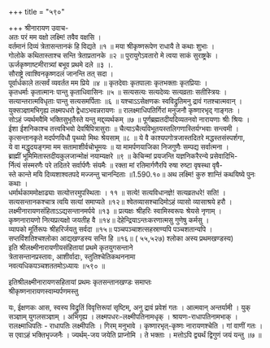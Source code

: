 +++
title = "५९०"

+++
श्रीनारायण उवाच-  
अतः परं मम वक्षो लक्ष्मि! तवैव वक्षसि ।  
वर्तमानं दिव्यं त्रेतासन्तानकं हि विद्यते ॥१ ॥
मया श्रीकृष्णरूपेण राधायै ते कथाः शुभाः ।  
गोलोके कथितास्ताश्च सन्ति त्रेताप्रतानके ॥२ ॥
पुरायुगेऽवतारो मे त्वया साकं सुराष्ट्रके ।  
ऊर्जकृष्णाष्टमीरात्र्यां बभूव प्रथमे दले ॥३ ।.  
सौराष्ट्रे त्वाश्विनकृष्णदलं जानन्ति तत् सदा ।  
पूर्वार्धकाले तत्सर्वं व्यवर्तत मम प्रिये ॥४ ॥
कृतदेवाः कृतपालाः कृतभक्ताः कृतप्रियाः ।  
कृतधर्माः कृतात्मानः पान्तु कृताधिवासिनः ॥५ ॥
सत्यसत्यः सत्यदेव्यः सत्यव्रताः सतीस्त्रियः ।  
सत्यान्तरात्मविधृताः पान्तु सत्यसमर्पिताः ॥६ ॥
यश्चाऽऽसेक्षणकः स्वविद्रुतिमनु द्रावं गतश्चात्मवान् ।  
युक्सञ्ज्ञामभिगृह्य लक्ष्मपधरो द्वेधाऽभवन्नरायणः ॥
रालक्ष्माधिपतिर्गिरां मनुजनौ कृष्णारभृद् गाङ्गतः ।  
सोऽहं ज्यर्थमवैमि भक्तिसुभृतैस्ते यन्तु मद्द्व्यर्थकम् ॥७ ॥
पूर्णब्रह्मतदीयदिव्यतनवो नारायणाः श्रीः श्रियः ।  
ईशा ईशनिकाश्च तत्त्वविभवो देवर्षिपित्रासुराः ॥
चैत्याऽचैत्यविभूतयस्तलिगणास्तिर्यग्भवाः सन्त्वमी ।  
कृत्सन्तानकृते मदर्पणविधौ पृथ्व्यो मिथः श्रेयसाम् ॥८ ॥
ये वै काश्यपगोत्रजास्तदितरे मद्धस्तसंस्पर्शगा,  
ये वा मद्धृदयङ्गमा मम सतामाशीर्वचोभूमयः ॥
या मामर्पणयाजिका निजगुणैः सम्पद्य सर्वात्मना ।  
ब्राह्मीं भूमिमितास्तदीयकुलजान्मोक्षं नयाम्यक्षरे ॥९ ॥
केचिन्मां प्रयजन्ति यज्ञनिकरैरन्ये प्रसेवादिभि-  
र्नित्यं संस्मरणैः परे तदितरे सर्वार्पणैः संयमैः ॥
रक्ता मां रतिमार्गणैरपि रुषा रुष्टा वृषस्था वृषै-  
स्ते कान्ते मयि दिव्यशाश्वतपदे मज्जन्तु चानन्दिताः ॥1.590.१०॥
अथ लक्ष्मि! कुरु शान्तिं कथयिष्ये पुनः कथाः ।  
धर्मार्थकाममोक्षाढ्याः सत्योत्तरमुपस्थिताः । ११ ॥
सत्ये! सत्यविधानज्ञे! सत्यव्रतधरे! सति! ।  
सत्यसन्तानकश्चात्र त्वयि सत्यां समाप्यते ॥१२॥
श्वेतव्यासश्चादिमोऽहं व्यासो व्यासाश्रये हरौ ।  
लक्ष्मीनारायणसंहिताऽऽद्यसन्तानमर्पये ॥१३ ॥
प्रत्यक्षः श्रीहरिः स्वामिस्वरूपः श्रेयसे नृणाम् ।  
कृष्णनारायणो नित्यप्रत्यक्षो जयतीह वै ॥१४॥
देहेन्द्रियाऽन्तःकरणात्मसु गुणेषु कर्मसु ।  
व्यापको मूर्तिरूपः श्रीहरिर्जयतु सर्वदा ॥१५॥
पञ्चपञ्चाशत्सहस्राण्यपि पञ्चशतान्यपि ।  
सप्तविंशतिश्चश्लोका आद्यखण्डस्य सन्ति हि ॥१६॥
( ५५,५२७) श्लोका अस्य प्रथमखण्डस्य)  
इति श्रीलक्ष्मीनारायणीयसंहितायां प्रथमे कृतयुगसन्ताने  
त्रेतासन्तानप्रस्तावः, आशीर्वादाः, स्तुतिश्चेतिकथननामा  
नवत्यधिकपञ्चशततमोऽध्यायः ॥५९० ॥
    
इतिश्रीलक्ष्मीनारायणसहितायां प्रथमः कृतसन्तानखण्डः समाप्तः  
श्रीकृष्णनारायणस्वाम्यर्पणमस्तु  
    
    
यः, ईक्षणकः आस, स्वस्य विद्रुतिं विवृत्तिरूपां सृष्टिम्, अनु द्रावं प्रवेशं गतः । आत्मवान् अन्तर्यामी । युक् सञ्ज्ञाम् युगलसञ्ज्ञाम् । अभिगृह्य । लक्ष्मपधरः-लक्ष्मीपतिनामधृक् । श्रायणः-राधापतिनामभाक् । रालक्ष्माधिपतिः - राधापतिः लक्ष्मीपतिः । गिरम् मनुभावे । कृष्णारभृत्-कृष्णः नारायणश्चेति । गां वाणीं गतः । स एवाऽहं भक्तिभृज्जनैः । ज्यर्थम्-जय जयेति प्राप्नोमि । ते भक्ताः । मत्तोऽपि द्व्यर्थं द्विगुणं जयं यन्तु ॥७ ॥
    
    
